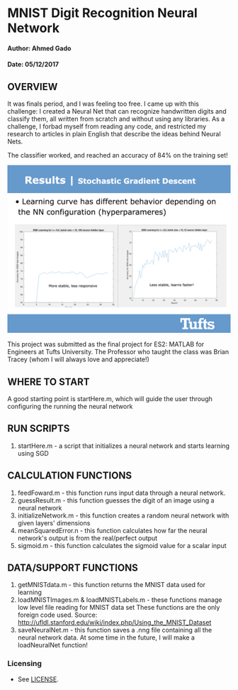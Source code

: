 
# MNIST Digit Recognition Neural Network
#### Author: Ahmed Gado
#### Date: 05/12/2017

## OVERVIEW
It was finals period, and I was feeling too free. I came up with this challenge:
I created a Neural Net that can recognize handwritten digits and classify them, all written from scratch and without using any libraries. As a challenge, I forbad myself from reading any code, and restricted my research to articles in plain English that describe the ideas behind Neural Nets.

The classifier worked, and reached an accuracy of 84% on the training set! 

![alt text](docs/accuracy_graph.png)

This project was submitted as the final project for ES2: MATLAB for Engineers at Tufts University. The Professor who taught the class was Brian Tracey (whom I will always love and appreciate!)

## WHERE TO START

A good starting point is startHere.m, which will guide the user through configuring the running the neural network


## RUN SCRIPTS

1) startHere.m - a script that initializes a neural network and starts learning using SGD


## CALCULATION FUNCTIONS

1) feedFoward.m - this function runs input data through a neural network.
2) guessResult.m - this function guesses the digit of an image using a neural network
3) initializeNetwork.m - this function creates a random neural network with given layers' dimensions
4) meanSquaredError.n - this function calculates how far the neural network's output is from the real/perfect output
5) sigmoid.m - this function calculates the sigmoid value for a scalar input


## DATA/SUPPORT FUNCTIONS

1) getMNISTdata.m - this function returns the MNIST data used for learning
2) loadMNISTImages.m & loadMNISTLabels.m - these functions manage low level file reading for MNIST data set
         These functions are the only foreign code used. Source: http://ufldl.stanford.edu/wiki/index.php/Using_the_MNIST_Dataset
3) saveNeuralNet.m - this function saves a .nng file containing all the neural network data. At some time in the future, I will make a loadNeuralNet function!

### Licensing

* See [LICENSE](LICENSE).
